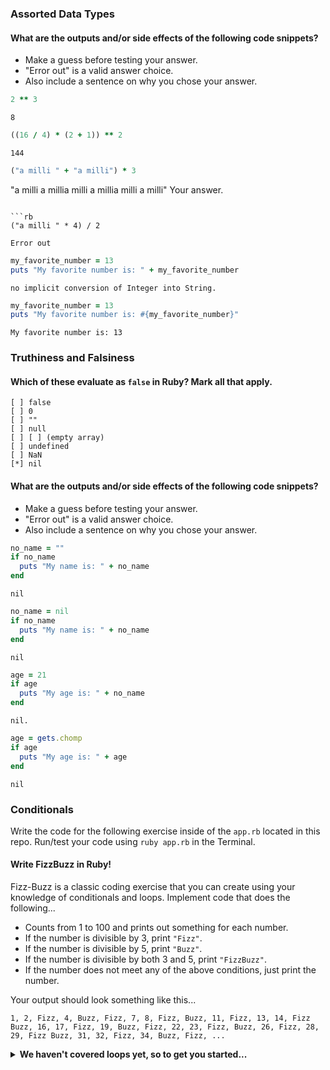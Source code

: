 ### Assorted Data Types

#### What are the outputs and/or side effects of the following code snippets?

* Make a guess before testing your answer.
* "Error out" is a valid answer choice.
* Also include a sentence on why you chose your answer.

```rb
2 ** 3
```
```text
8
```

```rb
((16 / 4) * (2 + 1)) ** 2
```
```text
144
```

```rb
("a milli " + "a milli") * 3
```
"a milli a millia milli a millia milli a milli"
Your answer.
```

```rb
("a milli " * 4) / 2
```
```text
Error out
```

```rb
my_favorite_number = 13
puts "My favorite number is: " + my_favorite_number
```
```text
no implicit conversion of Integer into String.
```

```rb
my_favorite_number = 13
puts "My favorite number is: #{my_favorite_number}"
```
```text
My favorite number is: 13
```

### Truthiness and Falsiness

#### Which of these evaluate as `false` in Ruby? Mark all that apply.

```text
[ ] false
[ ] 0
[ ] ""
[ ] null
[ ] [ ] (empty array)
[ ] undefined
[ ] NaN
[*] nil
```

#### What are the outputs and/or side effects of the following code snippets?

* Make a guess before testing your answer.
* "Error out" is a valid answer choice.
* Also include a sentence on why you chose your answer.

```rb
no_name = ""
if no_name
  puts "My name is: " + no_name
end
```
```text
nil
```

```rb
no_name = nil
if no_name
  puts "My name is: " + no_name
end
```
```text
nil
```

```rb
age = 21
if age
  puts "My age is: " + no_name
end
```
```text
nil.
```

```rb
age = gets.chomp
if age
  puts "My age is: " + age
end
```
```text
nil
```

### Conditionals

Write the code for the following exercise inside of the `app.rb` located in this repo. Run/test your code using `ruby app.rb` in the Terminal.

#### Write FizzBuzz in Ruby!

Fizz-Buzz is a classic coding exercise that you can create using your knowledge of conditionals and loops. Implement code that does the following...

* Counts from 1 to 100 and prints out something for each number.
* If the number is divisible by 3, print `"Fizz"`.
* If the number is divisible by 5, print `"Buzz"`.
* If the number is divisible by both 3 and 5, print `"FizzBuzz"`.
* If the number does not meet any of the above conditions, just print the number.

Your output should look something like this...
```
1, 2, Fizz, 4, Buzz, Fizz, 7, 8, Fizz, Buzz, 11, Fizz, 13, 14, Fizz Buzz, 16, 17, Fizz, 19, Buzz, Fizz, 22, 23, Fizz, Buzz, 26, Fizz, 28, 29, Fizz Buzz, 31, 32, Fizz, 34, Buzz, Fizz, ...
```

<details>
  <summary><strong>We haven't covered loops yet, so to get you started...</strong></summary>

  ```rb
  i = 1
  while i <= 100
    
  end
  ```

</details>
